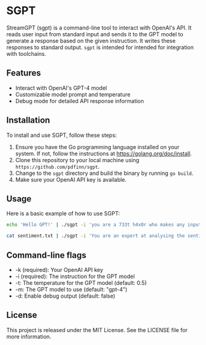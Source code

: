 # SGPT
StreamGPT (sgpt) is a command-line tool to interact with OpenAI's API. It reads user input from standard input and sends it to the GPT model to generate a response based on the given instruction.  It writes these responses to standard output.  `sgpt` is intended for intended for integration with toolchains.

## Features

- Interact with OpenAI's GPT-4 model
- Customizable model prompt and temperature
- Debug mode for detailed API response information

## Installation

To install and use SGPT, follow these steps:

1. Ensure you have the Go programming language installed on your system. If not, follow the instructions at https://golang.org/doc/install.
2. Clone this repository to your local machine using `https://github.com/pdfinn/sgpt`.
3. Change to the `sgpt` directory and build the binary by running `go build`.
4. Make sure your OpenAI API key is available.

## Usage

Here is a basic example of how to use SGPT:

```bash
echo 'Hello GPT!' | ./sgpt -i 'you are a 733t h4x0r who makes any input 733t' -k YOUR_API_KEY
```

```bash
cat sentiment.txt | ./sgpt -i 'You are an expert at analysing the sentiment of English statements. Analyze the sentiment and express it as an emoji.' -k YOUR_API_KEY
```

## Command-line flags
- -k (required): Your OpenAI API key
- -i (required): The instruction for the GPT model
- -t: The temperature for the GPT model (default: 0.5)
- -m: The GPT model to use (default: "gpt-4")
- -d: Enable debug output (default: false)

## License

This project is released under the MIT License. See the LICENSE file for more information.
